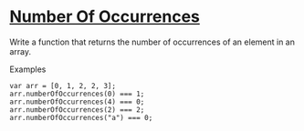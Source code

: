 # [Number Of Occurrences](https://www.codewars.com/kata/52829c5fe08baf7edc00122b) #

Write a function that returns the number of occurrences of an element in an array.

Examples

    var arr = [0, 1, 2, 2, 3];
    arr.numberOfOccurrences(0) === 1;
    arr.numberOfOccurrences(4) === 0;
    arr.numberOfOccurrences(2) === 2;
    arr.numberOfOccurrences("a") === 0;
